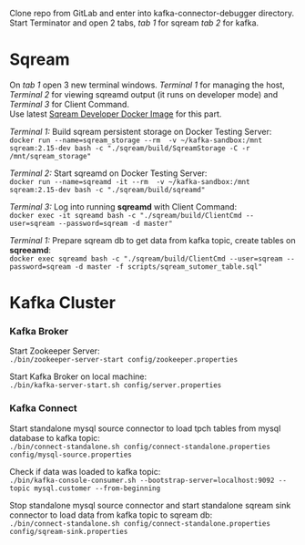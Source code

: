Clone repo from GitLab and enter into kafka-connector-debugger directory.
Start Terminator and open 2 tabs, _tab 1_ for sqream _tab 2_ for kafka.

# Sqream 

On _tab 1_ open 3 new terminal windows. _Terminal 1_ for managing the host, _Terminal 2_ for viewing sqreamd output (it runs on developer mode) and _Terminal 3_ for Client Command.<br />
Use latest [Sqream Developer Docker Image](http://gitlab.sq.l/DevOps/sqream-developer) for this part.<br />

_Terminal 1:_  Build sqream persistent storage on Docker Testing Server:<br />
`docker run --name=sqream_storage --rm  -v ~/kafka-sandbox:/mnt sqream:2.15-dev bash -c "./sqream/build/SqreamStorage -C -r /mnt/sqream_storage"`

_Terminal 2:_  Start sqreamd on Docker Testing Server:<br />
`docker run --name=sqreamd -it --rm  -v ~/kafka-sandbox:/mnt sqream:2.15-dev bash -c "./sqream/build/sqreamd"`

_Terminal 3:_  Log into running **sqreamd** with Client Command:<br />
`docker exec -it sqreamd bash -c "./sqream/build/ClientCmd --user=sqream --password=sqream -d master"`

_Terminal 1:_  Prepare sqream db to get data from kafka topic, create tables on **sqreeamd**:<br />
`docker exec sqreamd bash -c "./sqream/build/ClientCmd --user=sqream --password=sqream -d master -f scripts/sqream_sutomer_table.sql"`

# Kafka Cluster

### Kafka Broker
Start Zookeeper Server:<br />
`./bin/zookeeper-server-start config/zookeeper.properties`

Start Kafka Broker on local machine:<br />
`./bin/kafka-server-start.sh config/server.properties`


### Kafka Connect
Start standalone mysql source connector to load tpch tables from mysql database to kafka topic:<br />
`./bin/connect-standalone.sh config/connect-standalone.properties config/mysql-source.properties`<br />


Check if data was loaded to kafka topic:<br />
`./bin/kafka-console-consumer.sh --bootstrap-server=localhost:9092 --topic mysql.customer --from-beginning`<br />

Stop standalone mysql source connector and start standalone sqream sink connector to load data from kafka topic to sqream db:<br />
`./bin/connect-standalone.sh config/connect-standalone.properties config/sqream-sink.properties`<br />





